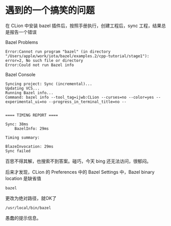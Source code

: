 
# 遇到的一个搞笑的问题

在 CLion 中安装 bazel 插件后，按照手册执行，创建工程后，sync 工程，结果总是报告一个错误

Bazel Problems
```text
Error:Cannot run program "bazel" (in directory "/Users/apple/work/iota/bazel/examples.2/cpp-tutorial/stage1"): error=2, No such file or directory
Error:Could not run Bazel info
```

Bazel Console
```text
Syncing project: Sync (incremental)...
Updating VCS...
Running Bazel info...
Command: bazel info --tool_tag=ijwb:CLion --curses=no --color=yes --experimental_ui=no --progress_in_terminal_title=no --


==== TIMING REPORT ====

Sync: 38ms
    BazelInfo: 29ms

Timing summary:

BlazeInvocation: 29ms
Sync failed
```

百思不得其解，也搜索不到答案。碰巧，今天 bing 还无法访问，很郁闷。

后来才发现，CLion 的 Preferences 中的 Bazel Settings 中，Bazel binary location 是缺省值
```text
bazel
```

更改为绝对路径，就OK了
```text
/usr/local/bin/bazel
```

愚蠢的提示信息。



